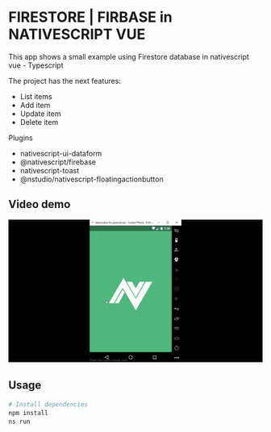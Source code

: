# FIRESTORE | FIRBASE in NATIVESCRIPT VUE  

This app shows a small example using Firestore database in nativescript vue - Typescript

The project has the next features:

- List items
- Add item
- Update item
- Delete item

Plugins

* nativescript-ui-dataform
* @nativescript/firebase
* nativescript-toast
* @nstudio/nativescript-floatingactionbutton

## Video demo

![demo vue](https://github.com/oscarlira090/firestore-demo-ns-vue/blob/master/demo.gif)

## Usage

``` bash
# Install dependencies
npm install
ns run
```

